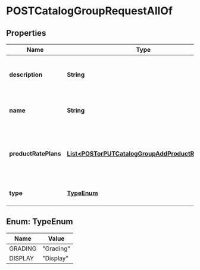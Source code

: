 

# POSTCatalogGroupRequestAllOf


## Properties

| Name | Type | Description | Notes |
|------------ | ------------- | ------------- | -------------|
|**description** | **String** | The description of the catalog group.  |  [optional] |
|**name** | **String** | The unique name of the catalog group.  |  [optional] |
|**productRatePlans** | [**List&lt;POSTorPUTCatalogGroupAddProductRatePlan&gt;**](POSTorPUTCatalogGroupAddProductRatePlan.md) | The list of product rate plans to be added to the catalog group.  |  [optional] |
|**type** | [**TypeEnum**](#TypeEnum) | The type of the catalog group.   |  [optional] |



## Enum: TypeEnum

| Name | Value |
|---- | -----|
| GRADING | &quot;Grading&quot; |
| DISPLAY | &quot;Display&quot; |



